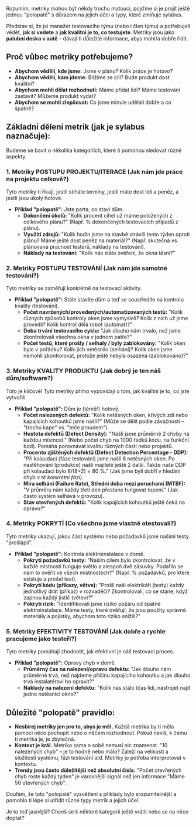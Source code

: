 Rozumím, metriky mohou být někdy trochu matoucí, pojďme si je projít ještě jednou "polopatě" s důrazem na jejich účel a typy, které zmiňuje sylabus.

Představ si, že jsi manažer testovacího týmu (nebo i člen týmu) a potřebuješ vědět, **jak si vedete** a **jak kvalitní je to, co testujete**. Metriky jsou jako **palubní deska v autě** – dávají ti důležité informace, abys mohl/a dobře řídit.

## Proč vůbec metriky potřebujeme?

- **Abychom věděli, kde jsme:** Jsme v plánu? Kolik práce je hotovo?
- **Abychom věděli, kam jdeme:** Blížíme se cíli? Bude produkt dost kvalitní?
- **Abychom mohli dělat rozhodnutí:** Máme přidat lidi? Máme testování zastavit? Můžeme produkt vydat?
- **Abychom se mohli zlepšovat:** Co jsme minule udělali dobře a co špatně?

## Základní dělení metrik (jak je sylabus naznačuje):

Budeme se bavit o několika kategoriích, které ti pomohou sledovat různé aspekty.

### 1. Metriky POSTUPU PROJEKTU/ITERACE (Jak nám jde práce na projektu celkově?)

Tyto metriky ti říkají, jestli stíháte termíny, jestli máte dost lidí a peněz, a jestli jsou úkoly hotové.

- **Příklad "polopatě":** Jste parta, co staví dům.
  - **Dokončení úkolů:** "Kolik procent cihel už máme položených z celkového plánu?" (Např. % dokončených testovacích případů z plánu).
  - **Využití zdrojů:** "Kolik hodin jsme na stavbě strávili tento týden oproti plánu? Máme ještě dost peněz na materiál?" (Např. skutečná vs. plánovaná pracnost testerů, náklady na testování).
  - **Náklady na testování:** "Kolik nás stálo ověření, že okna těsní?"

### 2. Metriky POSTUPU TESTOVÁNÍ (Jak nám jde samotné testování?)

Tyto metriky se zaměřují konkrétně na testovací aktivity.

- **Příklad "polopatě":** Stále stavíte dům a teď se soustředíte na kontrolu kvality (testování).
  - **Počet navržených/provedených/automatizovaných testů:** "Kolik různých způsobů kontroly oken jsme vymysleli? Kolik z nich už jsme provedli? Kolik kontrol dělá robot (automat)?"
  - **Doba trvání testovacího cyklu:** "Jak dlouho nám trvalo, než jsme zkontrolovali všechna okna v jednom patře?"
  - **Počet testů, které prošly / selhaly / byly zablokovány:** "Kolik oken bylo v pořádku? Kolik jich netěsnilo (selhání)? Kolik oken jsme nemohli zkontrolovat, protože ještě nebyla osazená (zablokováno)?"

### 3. Metriky KVALITY PRODUKTU (Jak dobrý je ten náš dům/software?)

Toto je klíčové! Tyto metriky přímo vypovídají o tom, jak kvalitní je to, co jste vytvořili.

- **Příklad "polopatě":** Dům je (téměř) hotový.
  - **Počet nalezených defektů:** "Kolik netěsných oken, křivých zdí nebo kapajících kohoutků jsme našli?" (Může se dělit podle závažnosti – "trochu kape" vs. "teče proudem").
  - **Hustota defektů (Defect Density):** "Našli jsme průměrně 2 chyby na každou místnost." (Nebo počet chyb na 1000 řádků kódu, na funkční bod). Pomáhá porovnávat kvalitu různých částí nebo projektů.
  - **Procento zjištěných defektů (Defect Detection Percentage - DDP):** "Při kolaudaci (fáze testování) jsme našli 8 netěsných oken. Po nastěhování (produkce) našli majitelé ještě 2 další. Takže naše DDP při kolaudaci bylo 8/(8+2) = 80 %." (Jak jsme byli dobří v hledání chyb _v té konkrétní fázi_).
  - **Míra selhání (Failure Rate), Střední doba mezi poruchami (MTBF):** "V průměru nám každý třetí den přestane fungovat topení." (Jak často systém selhává v provozu).
  - **Stav otevřených defektů:** "Kolik kapajících kohoutků ještě čeká na opravu?"

### 4. Metriky POKRYTÍ (Co všechno jsme vlastně otestovali?)

Tyto metriky ukazují, jakou část systému nebo požadavků jsme našimi testy "prošlápli".

- **Příklad "polopatě":** Kontrola elektroinstalace v domě.
  - **Pokrytí požadavků testy:** "Naším cílem bylo zkontrolovat, že v každé místnosti funguje světlo a alespoň dvě zásuvky. Podařilo se nám to ověřit ve všech místnostech?" (Např. % požadavků, pro které existuje a prošel test).
  - **Pokrytí kódu (příkazy, větve):** "Prošli naši elektrikáři (testy) každý jednotlivý drát (příkaz) v rozvaděči? Zkontrolovali, co se stane, když zapnou každý jistič (větev)?"
  - **Pokrytí rizik:** "Identifikovali jsme riziko požáru od špatné elektroinstalace. Máme testy, které ověřují, že jsou použity správné materiály a pojistky, abychom toto riziko snížili?"

### 5. Metriky EFEKTIVITY TESTOVÁNÍ (Jak dobře a rychle pracujeme jako testeři?)

Tyto metriky pomáhají zhodnotit, jak efektivní je náš testovací proces.

- **Příklad "polopatě":** Opravy chyb v domě.
  - **Průměrný čas na nalezení/opravu defektu:** "Jak dlouho nám průměrně trvá, než najdeme příčinu kapajícího kohoutku a jak dlouho trvá instalatérovi ho opravit?"
  - **Náklady na nalezení defektu:** "Kolik nás stálo (čas lidí, nástroje) najít jedno netěsnící okno?"

## Důležité "polopatě" pravidlo:

- **Nesbírej metriky jen pro to, abys je měl.** Každá metrika by ti měla pomoci něco pochopit nebo o něčem rozhodnout. Pokud nevíš, k čemu ti metrika je, je zbytečná.
- **Kontext je král.** Metrika sama o sobě nemusí nic znamenat. "10 nalezených chyb" – je to hodně nebo málo? Záleží na velikosti a složitosti systému, fázi testování atd. Metriky je potřeba interpretovat v kontextu.
- **Trendy jsou často důležitější než absolutní čísla.** "Počet otevřených chyb roste každý týden" je varovnější signál než jen informace "Máme 50 otevřených chyb".

Doufám, že toto "polopaté" vysvětlení s příklady bylo srozumitelnější a pomohlo ti lépe si utřídit různé typy metrik a jejich účel.

Je to teď jasnější? Chceš se k některé kategorii ještě vrátit nebo se na něco doptat?
